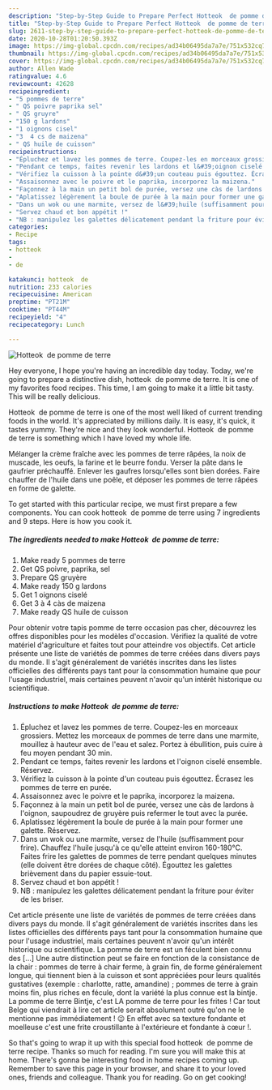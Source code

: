 ```yaml
---
description: "Step-by-Step Guide to Prepare Perfect Hotteok  de pomme de terre"
title: "Step-by-Step Guide to Prepare Perfect Hotteok  de pomme de terre"
slug: 2611-step-by-step-guide-to-prepare-perfect-hotteok-de-pomme-de-terre
date: 2020-10-28T01:20:50.393Z
image: https://img-global.cpcdn.com/recipes/ad34b06495da7a7e/751x532cq70/hotteok-de-pomme-de-terre-photo-principale-de-la-recette.jpg
thumbnail: https://img-global.cpcdn.com/recipes/ad34b06495da7a7e/751x532cq70/hotteok-de-pomme-de-terre-photo-principale-de-la-recette.jpg
cover: https://img-global.cpcdn.com/recipes/ad34b06495da7a7e/751x532cq70/hotteok-de-pomme-de-terre-photo-principale-de-la-recette.jpg
author: Allen Wade
ratingvalue: 4.6
reviewcount: 42628
recipeingredient:
- "5 pommes de terre"
- " QS poivre paprika sel"
- " QS gruyre"
- "150 g lardons"
- "1 oignons cisel"
- "3  4 cs de maizena"
- " QS huile de cuisson"
recipeinstructions:
- "Épluchez et lavez les pommes de terre. Coupez-les en morceaux grossiers. Mettez les morceaux de pommes de terre dans une marmite, mouillez à hauteur avec de l&#39;eau et salez. Portez à ébullition, puis cuire à feu moyen pendant 30 min."
- "Pendant ce temps, faites revenir les lardons et l&#39;oignon ciselé ensemble. Réservez."
- "Vérifiez la cuisson à la pointe d&#39;un couteau puis égouttez. Écrasez les pommes de terre en purée."
- "Assaisonnez avec le poivre et le paprika, incorporez la maizena."
- "Façonnez à la main un petit bol de purée, versez une càs de lardons à l&#39;oignon, saupoudrez de gruyère puis refermer le tout avec la purée."
- "Aplatissez légèrement la boule de purée à la main pour former une galette. Réservez."
- "Dans un wok ou une marmite, versez de l&#39;huile (suffisamment pour frire). Chauffez l&#39;huile jusqu&#39;à ce qu&#39;elle atteint environ 160-180°C. Faites frire les galettes de pommes de terre pendant quelques minutes (elle doivent être dorées de chaque côté). Égouttez les galettes brièvement dans du papier essuie-tout."
- "Servez chaud et bon appétit !"
- "NB : manipulez les galettes délicatement pendant la friture pour éviter de les briser."
categories:
- Recipe
tags:
- hotteok
- 
- de

katakunci: hotteok  de 
nutrition: 233 calories
recipecuisine: American
preptime: "PT21M"
cooktime: "PT44M"
recipeyield: "4"
recipecategory: Lunch

---
```



![Hotteok  de pomme de terre](https://img-global.cpcdn.com/recipes/ad34b06495da7a7e/751x532cq70/hotteok-de-pomme-de-terre-photo-principale-de-la-recette.jpg)

Hey everyone, I hope you're having an incredible day today. Today, we're going to prepare a distinctive dish, hotteok  de pomme de terre. It is one of my favorites food recipes. This time, I am going to make it a little bit tasty. This will be really delicious.

Hotteok  de pomme de terre is one of the most well liked of current trending foods in the world. It's appreciated by millions daily. It is easy, it's quick, it tastes yummy. They're nice and they look wonderful. Hotteok  de pomme de terre is something which I have loved my whole life.

Mélanger la crème fraîche avec les pommes de terre râpées, la noix de muscade, les oeufs, la farine et le beurre fondu. Verser la pâte dans le gaufrier préchauffé. Enlever les gaufres lorsqu&#39;elles sont bien dorées. Faire chauffer de l&#39;huile dans une poêle, et déposer les pommes de terre râpées en forme de galette.


To get started with this particular recipe, we must first prepare a few components. You can cook hotteok  de pomme de terre using 7 ingredients and 9 steps. Here is how you cook it.

<!--inarticleads1-->

##### The ingredients needed to make Hotteok  de pomme de terre:

1. Make ready 5 pommes de terre
1. Get  QS poivre, paprika, sel
1. Prepare  QS gruyère
1. Make ready 150 g lardons
1. Get 1 oignons ciselé
1. Get 3 à 4 càs de maizena
1. Make ready  QS huile de cuisson


Pour obtenir votre tapis pomme de terre occasion pas cher, découvrez les offres disponibles pour les modèles d&#39;occasion. Vérifiez la qualité de votre matériel d&#39;agriculture et faites tout pour atteindre vos objectifs. Cet article présente une liste de variétés de pommes de terre créées dans divers pays du monde. Il s&#39;agit généralement de variétés inscrites dans les listes officielles des différents pays tant pour la consommation humaine que pour l&#39;usage industriel, mais certaines peuvent n&#39;avoir qu&#39;un intérêt historique ou scientifique. 

<!--inarticleads2-->

##### Instructions to make Hotteok  de pomme de terre:

1. Épluchez et lavez les pommes de terre. Coupez-les en morceaux grossiers. Mettez les morceaux de pommes de terre dans une marmite, mouillez à hauteur avec de l&#39;eau et salez. Portez à ébullition, puis cuire à feu moyen pendant 30 min.
1. Pendant ce temps, faites revenir les lardons et l&#39;oignon ciselé ensemble. Réservez.
1. Vérifiez la cuisson à la pointe d&#39;un couteau puis égouttez. Écrasez les pommes de terre en purée.
1. Assaisonnez avec le poivre et le paprika, incorporez la maizena.
1. Façonnez à la main un petit bol de purée, versez une càs de lardons à l&#39;oignon, saupoudrez de gruyère puis refermer le tout avec la purée.
1. Aplatissez légèrement la boule de purée à la main pour former une galette. Réservez.
1. Dans un wok ou une marmite, versez de l&#39;huile (suffisamment pour frire). Chauffez l&#39;huile jusqu&#39;à ce qu&#39;elle atteint environ 160-180°C. Faites frire les galettes de pommes de terre pendant quelques minutes (elle doivent être dorées de chaque côté). Égouttez les galettes brièvement dans du papier essuie-tout.
1. Servez chaud et bon appétit !
1. NB : manipulez les galettes délicatement pendant la friture pour éviter de les briser.


Cet article présente une liste de variétés de pommes de terre créées dans divers pays du monde. Il s&#39;agit généralement de variétés inscrites dans les listes officielles des différents pays tant pour la consommation humaine que pour l&#39;usage industriel, mais certaines peuvent n&#39;avoir qu&#39;un intérêt historique ou scientifique. La pomme de terre est un féculent bien connu des […] Une autre distinction peut se faire en fonction de la consistance de la chair : pommes de terre à chair ferme, à grain fin, de forme généralement longue, qui tiennent bien à la cuisson et sont appréciées pour leurs qualités gustatives (exemple : charlotte, ratte, amandine) ; pommes de terre à grain moins fin, plus riches en fécule, dont la variété la plus connue est la bintje. La pomme de terre Bintje, c&#39;est LA pomme de terre pour les frites ! Car tout Belge qui viendrait à lire cet article serait absolument outré qu&#39;on ne le mentionne pas immédiatement ! 😉 En effet avec sa texture fondante et moelleuse c&#39;est une frite croustillante à l&#39;extérieure et fondante à cœur !. 

So that's going to wrap it up with this special food hotteok  de pomme de terre recipe. Thanks so much for reading. I'm sure you will make this at home. There's gonna be interesting food in home recipes coming up. Remember to save this page in your browser, and share it to your loved ones, friends and colleague. Thank you for reading. Go on get cooking!
